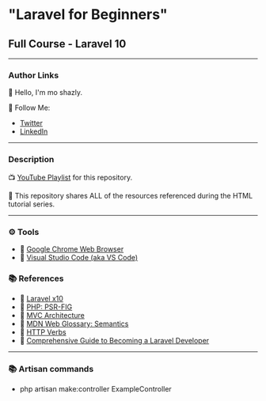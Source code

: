 # "Laravel for Beginners"

## Full Course - Laravel 10

---

### Author Links

👋 Hello, I'm mo shazly.

🚀 Follow Me:

-   [Twitter](https://twitter.com/DevBigBoy)
-   [LinkedIn](https://www.linkedin.com/in/devbigboy/)

---

### Description

📺 [YouTube Playlist](https://www.youtube.com/playlist?list=PLcfD4HARQRF9BFWK16B4nTeZDn5AoIRws) for this repository.

🚀 This repository shares ALL of the resources referenced during the HTML tutorial series.

---

### ⚙ Tools

-   🔗 [Google Chrome Web Browser](https://google.com/chrome/)
-   🔗 [Visual Studio Code (aka VS Code)](https://code.visualstudio.com/)

### 📚 References

-   🔗 [Laravel x10](https://laravel.com/docs/10.x)
-   🔗 [PHP: PSR-FIG](https://www.php-fig.org/)
-   🔗 [MVC Architecture](https://medium.com/@harshc0707/mvc-architecture-building-scalable-web-applications-a7dd55610583)
-   🔗 [MDN Web Glossary: Semantics](https://developer.mozilla.org/en-US/docs/Glossary/Semantics)
-   🔗 [HTTP Verbs](https://medium.com/@irisxjiang/http-verbs-9f9e329be681)
-   🔗 [Comprehensive Guide to Becoming a Laravel Developer](https://medium.com/@mitzijackson/mastering-laravel-a-comprehensive-guide-to-becoming-a-skilled-developer-99c76994de96)

---

### 📚 Artisan commands

-   php artisan make:controller ExampleController
